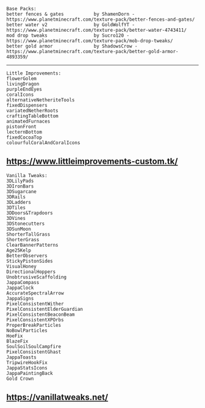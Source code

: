     Base Packs:
    better fences & gates           by ShamenDorn - https://www.planetminecraft.com/texture-pack/better-fences-and-gates/
    better water v2                 by GoldWolfYT - https://www.planetminecraft.com/texture-pack/better-water-4743411/
    mod drop tweaks                 by Sucro120 - https://www.planetminecraft.com/texture-pack/mob-drop-tweaks/
    better gold armor               by ShadowsCrow - https://www.planetminecraft.com/texture-pack/better-gold-armor-4893359/

------------------------------

    Little Improvements:
    flowerGolem
    livingDragon
    purpleEndEyes
    coralIcons
    alternativeNetheriteTools
    fixedDispensers
    variatedNetherRoots
    craftingTableBottom
    animatedFurnaces
    pistonFront
    lecternBottom
    fixedCocoaTop
    colourfulCoralAndCoralIcons


https://www.littleimprovements-custom.tk/
------------------------------

    Vanilla Tweaks:
	3DLilyPads
	3DIronBars
	3DSugarcane
	3DRails
	3DLadders
	3DTiles
	3DDoors&Trapdoors
	3DVines
	3DStonecutters
	3DSunMoon
	ShorterTallGrass
	ShorterGrass
	ClearBannerPatterns
	Age25Kelp
	BetterObservers
	StickyPistonSides
	VisualHoney
	DirectionalHoppers
	UnobtrusiveScaffolding
	JappaCompass
	JappaClock
	AccurateSpectralArrow
	JappaSigns
	PixelConsistentWither
	PixelConsistentElderGuardian
	PixelConsistentBeaconBeam
	PixelConsistentXPOrbs
	ProperBreakParticles
	NoBowlParticles
	HoeFix
	BlazeFix
	SoulSoilSoulCampfire
	PixelConsistentGhast
	JappaToasts
	TripwireHookFix
	JappaStatsIcons
	JappaPaintingBack
    Gold Crown


https://vanillatweaks.net/
------------------------------

